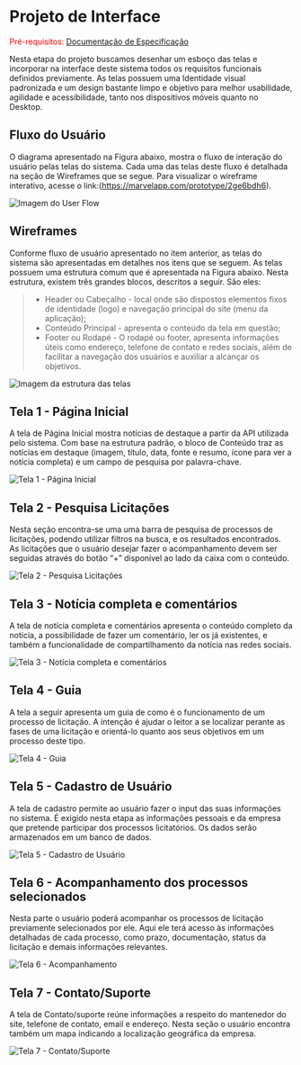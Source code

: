 
# Projeto de Interface

<span style="color:red">Pré-requisitos: <a href="2-Especificação do Projeto.md"> Documentação de Especificação</a></span>

Nesta etapa do projeto buscamos desenhar um esboço das telas e incorporar na interface deste sistema todos os requisitos funcionais definidos previamente. As telas possuem uma Identidade visual padronizada e um design bastante limpo e objetivo para melhor usabilidade, agilidade e acessibilidade, tanto nos dispositivos móveis quanto no Desktop.

## Fluxo do Usuário

O diagrama apresentado na Figura abaixo, mostra o fluxo de interação do usuário pelas telas do sistema. Cada uma das telas deste fluxo é detalhada na seção de Wireframes que se segue. Para visualizar o wireframe interativo, acesse o link:(https://marvelapp.com/prototype/2ge6bdh6).

![Imagem do User Flow](img/User%20Flow.png)

## Wireframes

Conforme fluxo de usuário apresentado no item anterior, as telas do sistema são apresentadas em detalhes nos itens que se seguem. As telas possuem uma estrutura comum que é apresentada na Figura abaixo. Nesta estrutura, existem três grandes blocos, descritos a seguir. São eles:

> - Header ou Cabeçalho - local onde são dispostos elementos fixos de identidade (logo) e navegação principal do site (menu da aplicação);
> - Conteúdo Principal - apresenta o conteúdo da tela em questão;
> - Footer ou Rodapé - O rodapé ou footer, apresenta informações úteis como endereço, telefone de contato e redes sociais, além de facilitar a navegação dos usuários e auxiliar a alcançar os objetivos.

![Imagem da estrutura das telas](img/estrutura%20telas.jpeg)

## Tela 1 - Página Inicial

A tela de Página Inicial mostra notícias de destaque a partir da API utilizada pelo sistema. Com base na estrutura padrão, o bloco de Conteúdo traz as notícias em destaque (imagem, título, data, fonte e resumo, ícone para ver a notícia completa) e um campo de pesquisa por palavra-chave.

![Tela 1 - Página Inicial](img/Pagina%20inicial.PNG)

## Tela 2 - Pesquisa Licitações

Nesta seção encontra-se uma uma barra de pesquisa de processos de licitações, podendo utilizar filtros na busca, e os resultados encontrados. As licitações que o usuário desejar fazer o acompanhamento devem ser seguidas através do botão “+” disponível ao lado da caixa com o conteúdo.

![Tela 2 - Pesquisa Licitações](img/Pesquisa%20licita%C3%A7%C3%B5es.PNG)

## Tela 3 - Notícia completa e comentários

A tela de notícia completa e comentários apresenta o conteúdo completo da notícia, a possibilidade de fazer um comentário, ler os já existentes, e também a funcionalidade de compartilhamento da notícia nas redes sociais.

![Tela 3 - Notícia completa e comentários](img/Noticia%20completa.PNG)

## Tela 4 - Guia

A tela a seguir apresenta um guia de como é o funcionamento de um processo de licitação. A intenção é ajudar o leitor a se localizar perante as fases de uma licitação e orientá-lo quanto aos seus objetivos em um processo deste tipo.

![Tela 4 - Guia](img/Guia.PNG)

## Tela 5 - Cadastro de Usuário

A tela de cadastro permite ao usuário fazer o input das suas informações no sistema. É exigido nesta etapa as informações pessoais e da empresa que pretende participar dos processos licitatórios. Os dados serão armazenados em um banco de dados.

![Tela 5 - Cadastro de Usuário](img/Cadastro.PNG)

## Tela 6 - Acompanhamento dos processos selecionados

Nesta parte o usuário poderá acompanhar os processos de licitação previamente selecionados por ele. Aqui ele terá acesso às informações detalhadas de cada processo, como prazo, documentação, status da licitação e demais informações relevantes.

![Tela 6 - Acompanhamento](img/Acompanhamento%20dos%20processos.PNG)

## Tela 7 - Contato/Suporte

A tela de Contato/suporte reúne informações a respeito do mantenedor do site, telefone de contato, email e endereço. Nesta seção o usuário encontra também um mapa indicando a localização geográfica da empresa.

![Tela 7 - Contato/Suporte](img/Contato.suporte.PNG)
